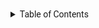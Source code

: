 <style>
  :root {
    --infn-color-primary: #162D4D;
    --infn-color-primary-50: #162D4D80;
    --infn-color-primary-hover: #20385a;
    
    --infn-color-secondary: #fefefe;
    --infn-color-secondary-50: #fefefe80;
    --infn-color-secondary-hover: #fefefedd;
    
    --infn-color-danger: #de2335;
    --infn-color-danger-50: #de233580;
    --infn-color-danger-hover: #ed2639;
    
    --infn-color-warning: #ffc107;
    --infn-color-warning-50: #ffc10780;
    --infn-color-warning-hover: #ffc822;

    --infn-border-radius: 25px;
    
    --infn-box-shadow: -3px 3px 8px #00000020;
    --infn-box-shadow-light: -3px 3px 8px -3px #00000020;
}

/* # FONTS */

/* Roboto */

@font-face {
    font-family: 'Roboto';
    src: url('../fonts/Roboto/roboto-black-webfont.woff2') format('woff2'),
         url('../fonts/Roboto/roboto-black-webfont.woff') format('woff');
    font-weight: 900;
    font-style: normal;
}

@font-face {
    font-family: 'Roboto';
    src: url('../fonts/Roboto/roboto-blackitalic-webfont.woff2') format('woff2'),
         url('../fonts/Roboto/roboto-blackitalic-webfont.woff') format('woff');
    font-weight: 900;
    font-style: italic;
}

@font-face {
    font-family: 'Roboto';
    src: url('../fonts/Roboto/roboto-bold-webfont.woff2') format('woff2'),
         url('../fonts/Roboto/roboto-bold-webfont.woff') format('woff');
    font-weight: 700;
    font-style: normal;
}

@font-face {
    font-family: 'Roboto';
    src: url('../fonts/Roboto/roboto-bolditalic-webfont.woff2') format('woff2'),
         url('../fonts/Roboto/roboto-bolditalic-webfont.woff') format('woff');
    font-weight: 700;
    font-style: italic;
}

@font-face {
    font-family: 'Roboto';
    src: url('../fonts/Roboto/roboto-medium-webfont.woff2') format('woff2'),
         url('../fonts/Roboto/roboto-medium-webfont.woff') format('woff');
    font-weight: 500;
    font-style: normal;
}

@font-face {
    font-family: 'Roboto';
    src: url('../fonts/Roboto/roboto-mediumitalic-webfont.woff2') format('woff2'),
         url('../fonts/Roboto/roboto-mediumitalic-webfont.woff') format('woff');
    font-weight: 500;
    font-style: italic;
}

@font-face {
    font-family: 'Roboto';
    src: url('../fonts/Roboto/roboto-regular-webfont.woff2') format('woff2'),
         url('../fonts/Roboto/roboto-regular-webfont.woff') format('woff');
    font-weight: 400;
    font-style: normal;
}

@font-face {
    font-family: 'Roboto';
    src: url('../fonts/Roboto/roboto-italic-webfont.woff2') format('woff2'),
         url('../fonts/Roboto/roboto-italic-webfont.woff') format('woff');
    font-weight: 400;
    font-style: italic;
}

@font-face {
    font-family: 'Roboto';
    src: url('../fonts/Roboto/roboto-light-webfont.woff2') format('woff2'),
         url('../fonts/Roboto/roboto-light-webfont.woff') format('woff');
    font-weight: 300;
    font-style: normal;
}

@font-face {
    font-family: 'Roboto';
    src: url('../fonts/Roboto/roboto-lightitalic-webfont.woff2') format('woff2'),
         url('../fonts/Roboto/roboto-lightitalic-webfont.woff') format('woff');
    font-weight: 300;
    font-style: italic;
}

@font-face {
    font-family: 'Roboto';
    src: url('../fonts/Roboto/roboto-thin-webfont.woff2') format('woff2'),
         url('../fonts/Roboto/roboto-thin-webfont.woff') format('woff');
    font-weight: 100;
    font-style: normal;
}

@font-face {
    font-family: 'Roboto';
    src: url('../fonts/Roboto/roboto-thinitalic-webfont.woff2') format('woff2'),
         url('../fonts/Roboto/roboto-thinitalic-webfont.woff') format('woff');
    font-weight: 100;
    font-style: italic;
}

/* Oswald */

@font-face {
    font-family: 'Oswald';
    src: url('../fonts/Oswald/oswald-bold-webfont.woff2') format('woff2'),
         url('../fonts/Oswald/oswald-bold-webfont.woff') format('woff');
    font-weight: 700;
    font-style: normal;
}

@font-face {
    font-family: 'Oswald';
    src: url('../fonts/Oswald/oswald-bolditalic-webfont.woff2') format('woff2'),
         url('../fonts/Oswald/oswald-bolditalic-webfont.woff') format('woff');
    font-weight: 700;
    font-style: italic;
}

@font-face {
    font-family: 'Oswald';
    src: url('../fonts/Oswald/oswald-demibold-webfont.woff2') format('woff2'),
         url('../fonts/Oswald/oswald-demibold-webfont.woff') format('woff');
    font-weight: 600;
    font-style: normal;
}

@font-face {
    font-family: 'Oswald';
    src: url('../fonts/Oswald/oswald-demi-bolditalic-webfont.woff2') format('woff2'),
         url('../fonts/Oswald/oswald-demi-bolditalic-webfont.woff') format('woff');
    font-weight: 600;
    font-style: italic;
}

@font-face {
    font-family: 'Oswald';
    src: url('../fonts/Oswald/oswald-medium-webfont.woff2') format('woff2'),
         url('../fonts/Oswald/oswald-medium-webfont.woff') format('woff');
    font-weight: 500;
    font-style: normal;
}

@font-face {
    font-family: 'Oswald';
    src: url('../fonts/Oswald/oswald-mediumitalic-webfont.woff2') format('woff2'),
         url('../fonts/Oswald/oswald-mediumitalic-webfont.woff') format('woff');
    font-weight: 500;
    font-style: italic;
}

@font-face {
    font-family: 'Oswald';
    src: url('../fonts/Oswald/oswald-regular-webfont.woff2') format('woff2'),
         url('../fonts/Oswald/oswald-regular-webfont.woff') format('woff');
    font-weight: 400;
    font-style: normal;
}

@font-face {
    font-family: 'Oswald';
    src: url('../fonts/Oswald/oswald-regularitalic-webfont.woff2') format('woff2'),
         url('../fonts/Oswald/oswald-regularitalic-webfont.woff') format('woff');
    font-weight: 400;
    font-style: italic;
}

@font-face {
    font-family: 'Oswald';
    src: url('../fonts/Oswald/oswald-light-webfont.woff2') format('woff2'),
         url('../fonts/Oswald/oswald-light-webfont.woff') format('woff');
    font-weight: 300;
    font-style: normal;
}

@font-face {
    font-family: 'Oswald';
    src: url('../fonts/Oswald/oswald-lightitalic-webfont.woff2') format('woff2'),
         url('../fonts/Oswald/oswald-lightitalic-webfont.woff') format('woff');
    font-weight: 300;
    font-style: italic;
}

@font-face {
    font-family: 'Oswald';
    src: url('../fonts/Oswald/oswald-extralight-webfont.woff2') format('woff2'),
         url('../fonts/Oswald/oswald-extralight-webfont.woff') format('woff');
    font-weight: 200;
    font-style: normal;
}

@font-face {
    font-family: 'Oswald';
    src: url('../fonts/Oswald/oswald-extra-lightitalic-webfont.woff2') format('woff2'),
         url('../fonts/Oswald/oswald-extra-lightitalic-webfont.woff') format('woff');
    font-weight: 200;
    font-style: italic;
}


/* # BODY */

body {
    font-family: 'Roboto';
}

input {
    margin: 0;
    font-family: inherit;
    font-size: inherit;
    line-height: inherit;
}

/* # BUTTONS */

.infn-btn {
    transition: color .15s ease-in-out, background-color .15s ease-in-out, border-color .15s ease-in-out, box-shadow .15s ease-in-out;
    border-radius: var(--infn-border-radius);
    padding: 4px 16px;
    font-weight: 500;
    cursor: pointer;
    white-space: nowrap;
    overflow: hidden;
    text-overflow: ellipsis;
    display: flex;
    align-items: center;
    justify-content: center;
    border: none;
    width: fit-content;
}

.infn-btn > i {
    margin-left: 8px;
}

.infn-btn-lg {
    font-weight: 900;
    padding: 8px 32px;
    font-size: 16px;
    text-transform: uppercase;
}

/* Primary */

.infn-btn-primary {
    background: var(--infn-color-primary);
    color: var(--infn-color-secondary);
    border: 2px solid var(--infn-color-primary);
}

.infn-btn-primary:hover {
    background: var(--infn-color-primary-hover);
}

.infn-btn-primary-outline {
    background: transparent;
    color: var(--infn-color-primary);
    border: 2px solid var(--infn-color-primary);
}

.infn-btn-primary-outline:hover {
    background: var(--infn-color-primary);
    color: var(--infn-color-secondary);
}

.infn-btn-primary-outline-no-border {
    background: transparent;
    color: var(--infn-color-primary);
}

.infn-btn-primary-outline-no-border:hover {
    outline: 2px solid var(--infn-color-primary);
}

/* Danger */

.infn-btn-danger {
    background: var(--infn-color-danger);
    color: var(--infn-color-secondary);
    border: 2px solid var(--infn-color-danger);
}

.infn-btn-danger:hover {
    background: var(--infn-color-danger-hover);
}

.infn-btn-danger-outline {
    background: transparent;
    color: var(--infn-color-danger);
    border: 2px solid var(--infn-color-danger);
}

.infn-btn-danger-outline:hover {
    background: var(--infn-color-danger);
    color: var(--infn-color-secondary);
}

.infn-btn-danger-outline-no-border {
    background: transparent;
    color: var(--infn-color-danger);
}

.infn-btn-danger-outline-no-border:hover {
    outline: 2px solid var(--infn-color-danger);
}

/* Warning */

.infn-btn-warning {
    background: var(--infn-color-warning);
    color: #212529;
    border: 2px solid var(--infn-color-warning);
}

.infn-btn-warning:hover {
    background: var(--infn-color-warning-hover);
}

.infn-btn-warning-outline {
    background: transparent;
    color: var(--infn-color-warning);
    border: 2px solid var(--infn-color-warning);
}

.infn-btn-warning-outline:hover {
    background: var(--infn-color-warning);
    color: #212529;
}

.infn-btn-warning-outline-no-border {
    background: transparent;
    color: var(--infn-color-warning);
}

.infn-btn-warning-outline-no-border:hover {
    outline: 2px solid var(--infn-color-warning);
}

.infn-btn-round {
    font-size: initial;
    width: 40px;
    height: 40px;
    display: flex;
    align-items: center;
    justify-content: center;
    border-radius: 50%;
    cursor: pointer;
    transition: all 300ms;
    color: var(--infn-color-primary);
}

.infn-btn-round:hover {
    background: #162d4d25;
}

/* # TEXT */

.infn-title {
    font-size: 32px;
    font-weight: 500;
    color: var(--infn-color-primary);
    font-family: 'Oswald';
}

.infn-subtitle {
    font-size: 24px;
    font-weight: 500;
    color: var(--infn-color-primary);
    font-family: 'Oswald';
}

.infn-text {
    font-size: 16px;
    color: var(--infn-color-primary);
}

.infn-section-title {
    font-size: 20px;
    text-transform: uppercase;
    font-weight: bold;
    color: var(--infn-color-primary);
    font-family: 'Oswald';
}

.infn-section-subtitle {
    font-weight: 600;
    font-size: 16px;
    text-transform: uppercase;
    opacity: .9;
    color: var(--infn-color-primary);
    font-family: 'Oswald';
}

/* # INPUT */

/* Search bar */

.infn-input-search-container {
    position: relative;
}

.infn-input-search {
    height: 24px;
    padding: 12px 52px;
    border-radius: var(--infn-border-radius);
    border: none;
    background: #eee;
    font-weight: 500;
    color: var(--infn-color-primary);
    outline: none;
}

.infn-input-search-container > i {
    position: absolute;
    top: 15px;
    left: 24px;
    color: var(--infn-color-primary);
    opacity: .5;
}

/* Form group */

.infn-form-group > label {
    text-transform: uppercase;
    font-weight: bold;
    font-size: 14px;
    color: var(--infn-color-primary);
}

.infn-form-group-input {
    border-radius: 16px;
    padding: 10px 20px;
    background-color: white;
    font-size: 1rem;
    color: var(--infn-color-primary);
    display: block;
    border: 1px solid #ced4da;
    margin-top: 6px;
    transition: border-color .15s ease-in-out, box-shadow .15s ease-in-out;
}

.infn-form-group-input:focus-visible {
    outline: 2px solid var(--infn-color-primary-50);
}

/* # CARDS */

.infn-card {
    transition: transform 300ms;
    cursor: pointer;
    border-radius: var(--infn-border-radius);
    box-shadow: var(--infn-box-shadow-light);
    background: white;
    padding: 24px 32px 32px;
}

.infn-card:hover {
    transform: scale(1.005);
    box-shadow: var(--infn-box-shadow);
}

.infn-counter {
    display: flex;
    align-items: center;
    justify-content: space-between;
    padding: 9px 24px;
    box-shadow: var(--infn-box-shadow);
    border-radius: 25px;
    text-transform: uppercase;
    font-size: 16px;
    font-weight: 900;
    color: var(--infn-color-primary);
    max-width: 500px;
}

.infn-counter > div {
    opacity: .7;
}

.infn-counter-text {
    white-space: nowrap;
    overflow: hidden;
    text-overflow: ellipsis;
}

.infn-counter-num {
    margin-left: 3px;
}

</style>

<!-- TABLE OF CONTENTS -->
<details>
  <summary>Table of Contents</summary>
  <ol>
    <li>
      <a href="#about-the-project">About The Project</a>
      <ul>
        <li><a href="#built-with">Built With</a></li>
      </ul>
    </li>
    <li>
      <a href="#getting-started">Getting Started</a>
      <ul>
        <li><a href="#prerequisites">Prerequisites</a></li>
        <li><a href="#installation">Installation</a></li>
      </ul>
    </li>
    <li><a href="#usage">Usage</a></li>
    <li><a href="#roadmap">Roadmap</a></li>
    <li><a href="#contributing">Contributing</a></li>
    <li><a href="#license">License</a></li>
    <li><a href="#contact">Contact</a></li>
    <li><a href="#acknowledgments">Acknowledgments</a></li>
  </ol>
</details>
